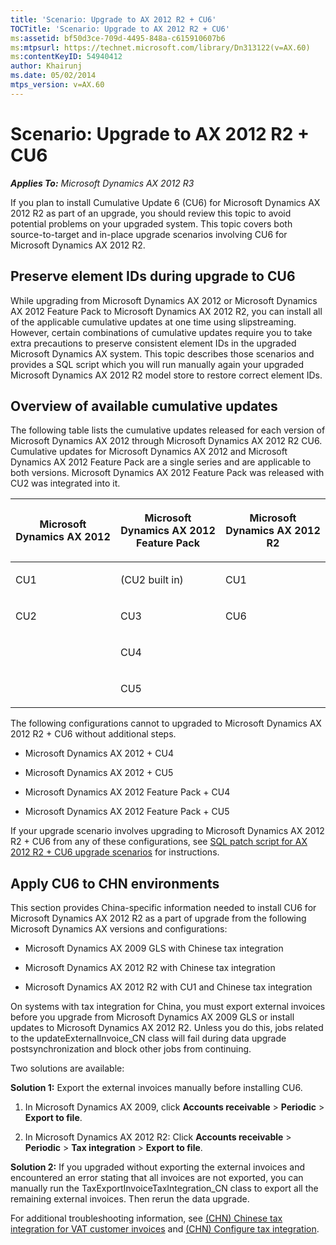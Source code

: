 ```yaml
---
title: 'Scenario: Upgrade to AX 2012 R2 + CU6'
TOCTitle: 'Scenario: Upgrade to AX 2012 R2 + CU6'
ms:assetid: bf50d3ce-709d-4495-848a-c615910607b6
ms:mtpsurl: https://technet.microsoft.com/library/Dn313122(v=AX.60)
ms:contentKeyID: 54940412
author: Khairunj
ms.date: 05/02/2014
mtps_version: v=AX.60
---
```


# Scenario: Upgrade to AX 2012 R2 + CU6 


_**Applies To:** Microsoft Dynamics AX 2012 R3_

If you plan to install Cumulative Update 6 (CU6) for Microsoft Dynamics AX 2012 R2 as part of an upgrade, you should review this topic to avoid potential problems on your upgraded system. This topic covers both source-to-target and in-place upgrade scenarios involving CU6 for Microsoft Dynamics AX 2012 R2.

## Preserve element IDs during upgrade to CU6

While upgrading from Microsoft Dynamics AX 2012 or Microsoft Dynamics AX 2012 Feature Pack to Microsoft Dynamics AX 2012 R2, you can install all of the applicable cumulative updates at one time using slipstreaming. However, certain combinations of cumulative updates require you to take extra precautions to preserve consistent element IDs in the upgraded Microsoft Dynamics AX system. This topic describes those scenarios and provides a SQL script which you will run manually again your upgraded Microsoft Dynamics AX 2012 R2 model store to restore correct element IDs.

## Overview of available cumulative updates

The following table lists the cumulative updates released for each version of Microsoft Dynamics AX 2012 through Microsoft Dynamics AX 2012 R2 CU6. Cumulative updates for Microsoft Dynamics AX 2012 and Microsoft Dynamics AX 2012 Feature Pack are a single series and are applicable to both versions. Microsoft Dynamics AX 2012 Feature Pack was released with CU2 was integrated into it.

<table>
<colgroup>
<col style="width: 33%" />
<col style="width: 33%" />
<col style="width: 33%" />
</colgroup>
<thead>
<tr class="header">
<th><p>Microsoft Dynamics AX 2012</p></th>
<th><p>Microsoft Dynamics AX 2012 Feature Pack</p></th>
<th><p>Microsoft Dynamics AX 2012 R2</p></th>
</tr>
</thead>
<tbody>
<tr class="odd">
<td><p>CU1</p></td>
<td><p>(CU2 built in)</p></td>
<td><p>CU1</p></td>
</tr>
<tr class="even">
<td><p>CU2</p></td>
<td><p>CU3</p></td>
<td><p>CU6</p></td>
</tr>
<tr class="odd">
<td><p></p></td>
<td><p>CU4</p></td>
<td><p></p></td>
</tr>
<tr class="even">
<td><p></p></td>
<td><p>CU5</p></td>
<td><p></p></td>
</tr>
</tbody>
</table>


The following configurations cannot to upgraded to Microsoft Dynamics AX 2012 R2 + CU6 without additional steps.

  - Microsoft Dynamics AX 2012 + CU4

  - Microsoft Dynamics AX 2012 + CU5

  - Microsoft Dynamics AX 2012 Feature Pack + CU4

  - Microsoft Dynamics AX 2012 Feature Pack + CU5

If your upgrade scenario involves upgrading to Microsoft Dynamics AX 2012 R2 + CU6 from any of these configurations, see [SQL patch script for AX 2012 R2 + CU6 upgrade scenarios](fix-element-ids-sql-patch-script-for-ax-2012-r2-cu6-upgrade-scenarios.md) for instructions.

## Apply CU6 to CHN environments

This section provides China-specific information needed to install CU6 for Microsoft Dynamics AX 2012 R2 as a part of upgrade from the following Microsoft Dynamics AX versions and configurations:

  - Microsoft Dynamics AX 2009 GLS with Chinese tax integration

  - Microsoft Dynamics AX 2012 R2 with Chinese tax integration

  - Microsoft Dynamics AX 2012 R2 with CU1 and Chinese tax integration

On systems with tax integration for China, you must export external invoices before you upgrade from Microsoft Dynamics AX 2009 GLS or install updates to Microsoft Dynamics AX 2012 R2. Unless you do this, jobs related to the updateExternalInvoice\_CN class will fail during data upgrade postsynchronization and block other jobs from continuing.

Two solutions are available:

**Solution 1:** Export the external invoices manually before installing CU6.

1.  In Microsoft Dynamics AX 2009, click **Accounts receivable** \> **Periodic** \> **Export to file**.

2.  In Microsoft Dynamics AX 2012 R2: Click **Accounts receivable** \> **Periodic** \> **Tax integration** \> **Export to file**.

**Solution 2:** If you upgraded without exporting the external invoices and encountered an error stating that all invoices are not exported, you can manually run the TaxExportInvoiceTaxIntegration\_CN class to export all the remaining external invoices. Then rerun the data upgrade.

For additional troubleshooting information, see [(CHN) Chinese tax integration for VAT customer invoices](chn-chinese-tax-integration-for-vat-customer-invoices.md) and [(CHN) Configure tax integration](chn-configure-tax-integration.md).

  


